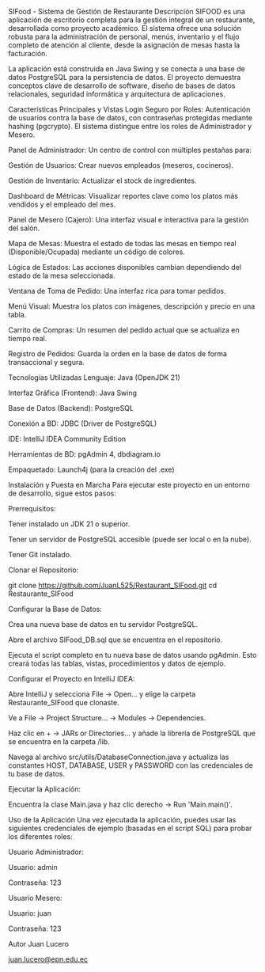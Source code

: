 SIFood - Sistema de Gestión de Restaurante 
Descripción
SIFOOD es una aplicación de escritorio completa para la gestión integral de un restaurante, desarrollada como proyecto académico. El sistema ofrece una solución robusta para la administración de personal, menús, inventario y el flujo completo de atención al cliente, desde la asignación de mesas hasta la facturación.

La aplicación está construida en Java Swing y se conecta a una base de datos PostgreSQL para la persistencia de datos. El proyecto demuestra conceptos clave de desarrollo de software, diseño de bases de datos relacionales, seguridad informática y arquitectura de aplicaciones.

Características Principales y Vistas
Login Seguro por Roles: Autenticación de usuarios contra la base de datos, con contraseñas protegidas mediante hashing (pgcrypto). El sistema distingue entre los roles de Administrador y Mesero.

Panel de Administrador: Un centro de control con múltiples pestañas para:

Gestión de Usuarios: Crear nuevos empleados (meseros, cocineros).

Gestión de Inventario: Actualizar el stock de ingredientes.

Dashboard de Métricas: Visualizar reportes clave como los platos más vendidos y el empleado del mes.

Panel de Mesero (Cajero): Una interfaz visual e interactiva para la gestión del salón.

Mapa de Mesas: Muestra el estado de todas las mesas en tiempo real (Disponible/Ocupada) mediante un código de colores.

Lógica de Estados: Las acciones disponibles cambian dependiendo del estado de la mesa seleccionada.

Ventana de Toma de Pedido: Una interfaz rica para tomar pedidos.

Menú Visual: Muestra los platos con imágenes, descripción y precio en una tabla.

Carrito de Compras: Un resumen del pedido actual que se actualiza en tiempo real.

Registro de Pedidos: Guarda la orden en la base de datos de forma transaccional y segura.

Tecnologías Utilizadas
Lenguaje: Java (OpenJDK 21)

Interfaz Gráfica (Frontend): Java Swing

Base de Datos (Backend): PostgreSQL

Conexión a BD: JDBC (Driver de PostgreSQL)

IDE: IntelliJ IDEA Community Edition

Herramientas de BD: pgAdmin 4, dbdiagram.io

Empaquetado: Launch4j (para la creación del .exe)

Instalación y Puesta en Marcha
Para ejecutar este proyecto en un entorno de desarrollo, sigue estos pasos:

Prerrequisitos:

Tener instalado un JDK 21 o superior.

Tener un servidor de PostgreSQL accesible (puede ser local o en la nube).

Tener Git instalado.

Clonar el Repositorio:

git clone https://github.com/JuanL525/Restaurant_SIFood.git
cd Restaurante_SIFood

Configurar la Base de Datos:

Crea una nueva base de datos en tu servidor PostgreSQL.

Abre el archivo SIFood_DB.sql que se encuentra en el repositorio.

Ejecuta el script completo en tu nueva base de datos usando pgAdmin. Esto creará todas las tablas, vistas, procedimientos y datos de ejemplo.

Configurar el Proyecto en IntelliJ IDEA:

Abre IntelliJ y selecciona File -> Open... y elige la carpeta Restaurante_SIFood que clonaste.

Ve a File -> Project Structure... -> Modules -> Dependencies.

Haz clic en + -> JARs or Directories... y añade la librería de PostgreSQL que se encuentra en la carpeta /lib.

Navega al archivo src/utils/DatabaseConnection.java y actualiza las constantes HOST, DATABASE, USER y PASSWORD con las credenciales de tu base de datos.

Ejecutar la Aplicación:

Encuentra la clase Main.java y haz clic derecho -> Run 'Main.main()'.

Uso de la Aplicación
Una vez ejecutada la aplicación, puedes usar las siguientes credenciales de ejemplo (basadas en el script SQL) para probar los diferentes roles:

Usuario Administrador:

Usuario: admin

Contraseña: 123

Usuario Mesero:

Usuario: juan

Contraseña: 123

Autor
Juan Lucero

juan.lucero@epn.edu.ec
